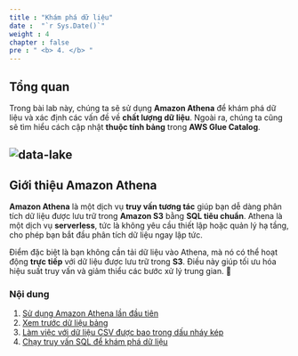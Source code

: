 ```yaml
---
title : "Khám phá dữ liệu"
date :  "`r Sys.Date()`" 
weight : 4
chapter : false
pre : " <b> 4. </b> "
---
```


## Tổng quan

Trong bài lab này, chúng ta sẽ sử dụng **Amazon Athena** để khám phá dữ liệu và xác định các vấn đề về **chất lượng dữ liệu**. Ngoài ra, chúng ta cũng sẽ tìm hiểu cách cập nhật **thuộc tính bảng** trong **AWS Glue Catalog**.  

![data-lake](../../images/4.exploring/001-arc-exploring.png)
---

## Giới thiệu Amazon Athena 

**Amazon Athena** là một dịch vụ **truy vấn tương tác** giúp bạn dễ dàng phân tích dữ liệu được lưu trữ trong **Amazon S3** bằng **SQL tiêu chuẩn**. Athena là một dịch vụ **serverless**, tức là không yêu cầu thiết lập hoặc quản lý hạ tầng, cho phép bạn bắt đầu phân tích dữ liệu ngay lập tức.  

Điểm đặc biệt là bạn không cần tải dữ liệu vào Athena, mà nó có thể hoạt động **trực tiếp** với dữ liệu được lưu trữ trong **S3**. Điều này giúp tối ưu hóa hiệu suất truy vấn và giảm thiểu các bước xử lý trung gian. 🚀

### Nội dung
1. [Sử dụng Amazon Athena lần đầu tiên](4.1-Using-Amazon-Athena-for-the-first-time/)
2. [Xem trước dữ liệu bảng](4.2-Preview-table-data/)
3. [Làm việc với dữ liệu CSV được bao trong dấu nháy kép](4.3-Working-with-CSV-data-enclosed-in-quotes/)
4. [Chạy truy vấn SQL để khám phá dữ liệu](4.4-Run-SQL-queries-to-explore-the-data/)